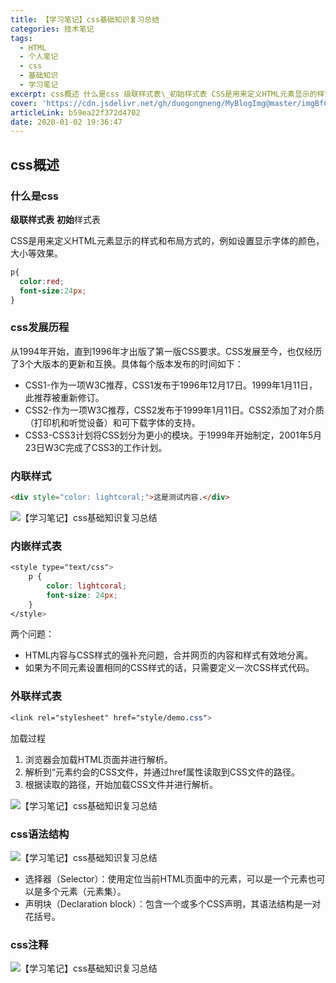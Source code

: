 ```yaml
---
title: 【学习笔记】css基础知识复习总结
categories: 技术笔记
tags:
  - HTML
  - 个人笔记
  - css
  - 基础知识
  - 学习笔记
excerpt: css概述 什么是css 级联样式表\_初始样式表 CSS是用来定义HTML元素显示的样式和布局方式的，例如设置显示字体的颜色，大小等效果
cover: 'https://cdn.jsdelivr.net/gh/duogongneng/MyBlogImg@master/imgBfC34qrJlANzQhn.png'
articleLink: b59ea22f372d4702
date: 2020-01-02 19:36:47
---
```


## css概述

### 什么是css

**级联样式表** **初始**样式表

CSS是用来定义HTML元素显示的样式和布局方式的，例如设置显示字体的颜色，大小等效果。

```css
p{
  color:red;
  font-size:24px;
}
```

### css发展历程

从1994年开始，直到1996年才出版了第一版CSS要求。CSS发展至今，也仅经历了3个大版本的更新和互换。具体每个版本发布的时间如下：

*   CSS1-作为一项W3C推荐，CSS1发布于1996年12月17日。1999年1月11日，此推荐被重新修订。
*   CSS2-作为一项W3C推荐，CSS2发布于1999年1月11日。CSS2添加了对介质（打印机和听觉设备）和可下载字体的支持。
*   CSS3-CSS3计划将CSS划分为更小的模块。于1999年开始制定，2001年5月23日W3C完成了CSS3的工作计划。

### 内联样式

```html
<div style="color: lightcoral;">这是测试内容.</div>
```

![【学习笔记】css基础知识复习总结](https://cdn.jsdelivr.net/gh/duogongneng/MyBlogImg@master/imgdmN6LfC5ueTJgV7.png "【学习笔记】css基础知识复习总结")

### 内嵌样式表

```css
<style type="text/css">
    p {
        color: lightcoral;
        font-size: 24px;
    }
</style>
```

两个问题：

*   HTML内容与CSS样式的强补充问题，合并网页的内容和样式有效地分离。
*   如果为不同元素设置相同的CSS样式的话，只需要定义一次CSS样式代码。

### 外联样式表

```css
<link rel="stylesheet" href="style/demo.css">
```

加载过程

1.  浏览器会加载HTML页面并进行解析。
2.  解析到“元素约会的CSS文件，并通过href属性读取到CSS文件的路径。
3.  根据读取的路径，开始加载CSS文件并进行解析。

![【学习笔记】css基础知识复习总结](https://cdn.jsdelivr.net/gh/duogongneng/MyBlogImg@master/imgBfC34qrJlANzQhn.png "【学习笔记】css基础知识复习总结")

### css语法结构

![【学习笔记】css基础知识复习总结](https://cdn.jsdelivr.net/gh/duogongneng/MyBlogImg@master/imgN3c1GmEsbLfaZTj.png "【学习笔记】css基础知识复习总结")

*   选择器（Selector）：使用定位当前HTML页面中的元素，可以是一个元素也可以是多个元素（元素集）。
*   声明块（Declaration block）：包含一个或多个CSS声明，其语法结构是一对花括号。

### css注释

![【学习笔记】css基础知识复习总结](https://cdn.jsdelivr.net/gh/duogongneng/MyBlogImg@master/imglLcmyeM5AjkFgNp.png "【学习笔记】css基础知识复习总结")